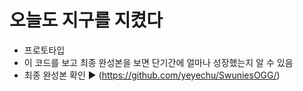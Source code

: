 # 오늘도 지구를 지켰다
- 프로토타입
- 이 코드를 보고 최종 완성본을 보면 단기간에 얼마나 성장했는지 알 수 있음
- 최종 완성본 확인 ▶ (https://github.com/yeyechu/SwuniesOGG/)
